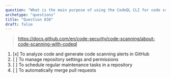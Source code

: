 ```yaml
---
question: "What is the main purpose of using the CodeQL CLI for code scanning?"
archetype: "questions"
title: "Question 038"
draft: false
---
```


> https://docs.github.com/en/code-security/code-scanning/about-code-scanning-with-codeql
1. [x] To analyze code and generate code scanning alerts in GitHub
1. [ ] To manage repository settings and permissions
1. [ ] To schedule regular maintenance tasks in a repository
1. [ ] To automatically merge pull requests
